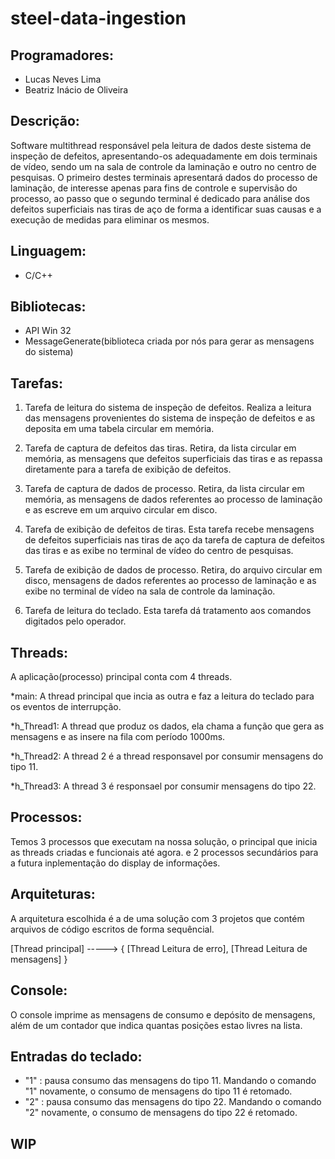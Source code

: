 # steel-data-ingestion

## Programadores:

 - Lucas Neves Lima
 - Beatriz Inácio de Oliveira

## Descrição:

Software multithread responsável pela leitura de dados deste sistema de inspeção de defeitos, apresentando-os adequadamente em dois terminais de vídeo, sendo um na sala de controle da laminação e outro no centro de pesquisas. O primeiro destes terminais apresentará dados do processo de laminação, de interesse apenas para fins de controle e supervisão do processo, ao passo que o segundo terminal é dedicado para análise dos defeitos superficiais nas tiras de aço de forma a identificar suas causas e a execução de medidas para eliminar  os mesmos.

## Linguagem:

* C/C++

## Bibliotecas:

* API Win 32
* MessageGenerate(biblioteca criada por nós para gerar as mensagens do sistema)

## Tarefas:

1. Tarefa de leitura do sistema de inspeção de defeitos. Realiza a leitura das mensagens provenientes do
sistema de inspeção de defeitos e as deposita em uma tabela circular em memória.

2. Tarefa de captura de defeitos das tiras. Retira, da lista circular em memória, as mensagens que defeitos
superficiais das tiras e as repassa diretamente para a tarefa de exibição de defeitos.

3. Tarefa de captura de dados de processo. Retira, da lista circular em memória, as mensagens de dados
referentes ao processo de laminação e as escreve em um arquivo circular em disco.

4. Tarefa de exibição de defeitos de tiras. Esta tarefa recebe mensagens de defeitos superficiais nas tiras de
aço da tarefa de captura de defeitos das tiras e as exibe no terminal de vídeo do centro de pesquisas.

5. Tarefa de exibição de dados de processo. Retira, do arquivo circular em disco, mensagens de dados
referentes ao processo de laminação e as exibe no terminal de vídeo na sala de controle da laminação.

6. Tarefa de leitura do teclado. Esta tarefa dá tratamento aos comandos digitados pelo operador. 

## Threads:

 A aplicação(processo) principal conta com 4 threads. 

 *main: A thread principal que incia as outra e faz a leitura do teclado
 para os eventos de interrupção.

 *h_Thread1: A thread que produz os dados, ela chama a função que gera as mensagens e as insere na fila com período 1000ms.
 
 *h_Thread2: A thread 2 é a thread responsavel por consumir mensagens do tipo 11.

 *h_Thread3: A thread 3 é responsael por consumir mensagens do tipo 22.

## Processos:

Temos 3 processos que executam na nossa solução, o principal que inicia as threads criadas e funcionais até agora.
e 2 processos secundários para a futura inplementação do display de informações.

## Arquiteturas:

A arquitetura escolhida é a de uma solução com 3 projetos que contém arquivos de código escritos de forma sequêncial.

[Thread principal] -----> { [Thread Leitura de erro], [Thread Leitura de mensagens]  }

## Console:

O console imprime as mensagens de consumo e depósito de mensagens, além de um contador que indica quantas posições estao livres na lista.

## Entradas do teclado:

- "1" : pausa consumo das mensagens do tipo 11. Mandando o comando "1" novamente, o consumo de mensagens do tipo 11 é retomado.
- "2" : pausa consumo das mensagens do tipo 22. Mandando o comando "2" novamente, o consumo de mensagens do tipo 22 é retomado.

## WIP
 

